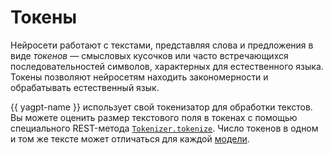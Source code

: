 # Токены

Нейросети работают с текстами, представляя слова и предложения в виде _токенов_ — смысловых кусочков или часто встречающихся последовательностей символов, характерных для естественного языка. Токены позволяют нейросетям находить закономерности и обрабатывать естественный язык. 

{{ yagpt-name }} использует свой токенизатор для обработки текстов. Вы можете оценить размер текстового поля в токенах с помощью специального REST-метода [`Tokenizer.tokenize`](../api-ref/Tokenizer/tokenize.md). Число токенов в одном и том же тексте может отличаться для каждой [модели](models).